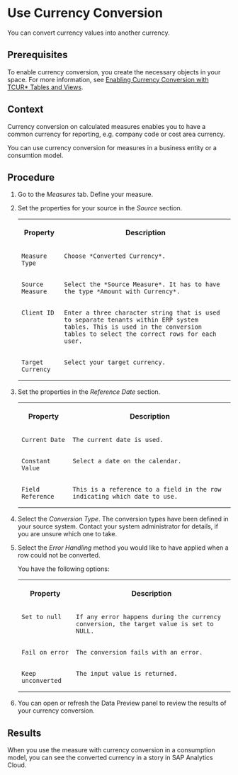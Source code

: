 <!-- loio1ba4554f0aaf40f7b5c0e430eb2da510 -->

# Use Currency Conversion

You can convert currency values into another currency.



<a name="loio1ba4554f0aaf40f7b5c0e430eb2da510__prereq_rvn_gc4_3tb"/>

## Prerequisites

To enable currency conversion, you create the necessary objects in your space. For more information, see [Enabling Currency Conversion with TCUR\* Tables and Views](../Creating-Finding-Sharing-Objects/enabling-currency-conversion-with-tcur-tables-and-views-b462239.md).



## Context

Currency conversion on calculated measures enables you to have a common currency for reporting, e.g. company code or cost area currency.

You can use currency conversion for measures in a business entity or a consumtion model.



## Procedure

1.  Go to the *Measures* tab. Define your measure.

2.  Set the properties for your source in the *Source* section.


    <table>
    <tr>
    <th valign="top">

    Property


    
    </th>
    <th valign="top">

    Description


    
    </th>
    </tr>
    <tr>
    <td valign="top">
    
        Measure Type


    
    </td>
    <td valign="top">
    
        Choose *Converted Currency*.


    
    </td>
    </tr>
    <tr>
    <td valign="top">
    
        Source Measure


    
    </td>
    <td valign="top">
    
        Select the *Source Measure*. It has to have the type *Amount with Currency*.


    
    </td>
    </tr>
    <tr>
    <td valign="top">
    
        Client ID


    
    </td>
    <td valign="top">
    
        Enter a three character string that is used to separate tenants within ERP system tables. This is used in the conversion tables to select the correct rows for each user.


    
    </td>
    </tr>
    <tr>
    <td valign="top">
    
        Target Currency


    
    </td>
    <td valign="top">
    
        Select your target currency.


    
    </td>
    </tr>
    </table>
    
3.  Set the properties in the *Reference Date* section.


    <table>
    <tr>
    <th valign="top">

    Property


    
    </th>
    <th valign="top">

    Description


    
    </th>
    </tr>
    <tr>
    <td valign="top">
    
        Current Date


    
    </td>
    <td valign="top">
    
        The current date is used.


    
    </td>
    </tr>
    <tr>
    <td valign="top">
    
        Constant Value


    
    </td>
    <td valign="top">
    
        Select a date on the calendar.


    
    </td>
    </tr>
    <tr>
    <td valign="top">
    
        Field Reference


    
    </td>
    <td valign="top">
    
        This is a reference to a field in the row indicating which date to use.


    
    </td>
    </tr>
    </table>
    
4.  Select the *Conversion Type*. The conversion types have been defined in your source system. Contact your system administrator for details, if you are unsure which one to take.

5.  Select the *Error Handling* method you would like to have applied when a row could not be converted.

    You have the following options:


    <table>
    <tr>
    <th valign="top">

    Property


    
    </th>
    <th valign="top">

    Description


    
    </th>
    </tr>
    <tr>
    <td valign="top">
    
        Set to null


    
    </td>
    <td valign="top">
    
        If any error happens during the currency conversion, the target value is set to NULL.


    
    </td>
    </tr>
    <tr>
    <td valign="top">
    
        Fail on error


    
    </td>
    <td valign="top">
    
        The conversion fails with an error.


    
    </td>
    </tr>
    <tr>
    <td valign="top">
    
        Keep unconverted


    
    </td>
    <td valign="top">
    
        The input value is returned.


    
    </td>
    </tr>
    </table>
    
6.  You can open or refresh the Data Preview panel to review the results of your currency conversion.




<a name="loio1ba4554f0aaf40f7b5c0e430eb2da510__result_u3s_3xj_jtb"/>

## Results

When you use the measure with currency conversion in a consumption model, you can see the converted currency in a story in SAP Analytics Cloud.


